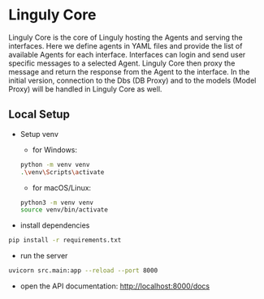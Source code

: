 # Linguly Core
Linguly Core is the core of Linguly hosting the Agents and serving the interfaces.
Here we define agents in YAML files and provide the list of available Agents for each interface.
Interfaces can login and send user specific messages to a selected Agent.
Linguly Core then proxy the message and return the response from the Agent to the interface.
In the initial version, connection to the Dbs (DB Proxy) and to the models (Model Proxy) will be handled in Linguly Core as well.


## Local Setup

- Setup venv
  - for Windows:

  ```bash
  python -m venv venv
  .\venv\Scripts\activate
  ```
  - for macOS/Linux:
  
  ```bash
  python3 -m venv venv
  source venv/bin/activate
  ```

- install dependencies
```bash
pip install -r requirements.txt
```

- run the server
```bash
uvicorn src.main:app --reload --port 8000
```

- open the API documentation: [http://localhost:8000/docs](http://localhost:8000/docs)
